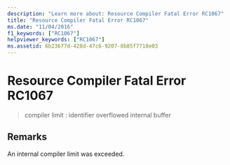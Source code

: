 ```yaml
---
description: "Learn more about: Resource Compiler Fatal Error RC1067"
title: "Resource Compiler Fatal Error RC1067"
ms.date: "11/04/2016"
f1_keywords: ["RC1067"]
helpviewer_keywords: ["RC1067"]
ms.assetid: 6b23677d-428d-47c6-9207-8b85f7718e03
---
```

# Resource Compiler Fatal Error RC1067

> compiler limit : identifier overflowed internal buffer

## Remarks

An internal compiler limit was exceeded.
